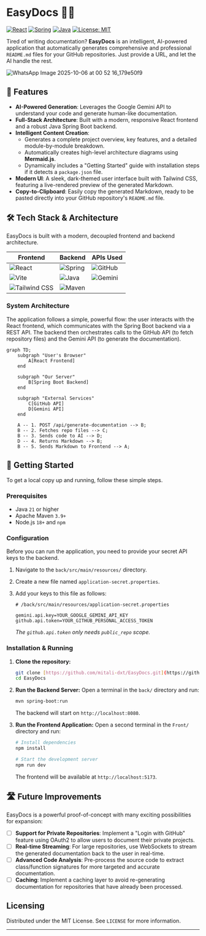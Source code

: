 # EasyDocs 📄✨

[![React][React-shield]][React-url]
[![Spring][Spring-shield]][Spring-url]
[![Java][Java-shield]][Java-url]
[![License: MIT][License-shield]][License-url]

Tired of writing documentation? **EasyDocs** is an intelligent, AI-powered application that automatically generates comprehensive and professional `README.md` files for your GitHub repositories. Just provide a URL, and let the AI handle the rest.

![WhatsApp Image 2025-10-06 at 00 52 16_179e50f9](https://github.com/user-attachments/assets/2a3e02ee-06e7-4ed3-a6ad-775af100d633)


## 🌟 Features

* **AI-Powered Generation**: Leverages the Google Gemini API to understand your code and generate human-like documentation.
* **Full-Stack Architecture**: Built with a modern, responsive React frontend and a robust Java Spring Boot backend.
* **Intelligent Content Creation**:
    * Generates a complete project overview, key features, and a detailed module-by-module breakdown.
    * Automatically creates high-level architecture diagrams using **Mermaid.js**.
    * Dynamically includes a "Getting Started" guide with installation steps if it detects a `package.json` file.
* **Modern UI**: A sleek, dark-themed user interface built with Tailwind CSS, featuring a live-rendered preview of the generated Markdown.
* **Copy-to-Clipboard**: Easily copy the generated Markdown, ready to be pasted directly into your GitHub repository's `README.md` file.

## 🛠️ Tech Stack & Architecture

EasyDocs is built with a modern, decoupled frontend and backend architecture.

| Frontend                                 | Backend                             | APIs Used                             |
| ---------------------------------------- | ----------------------------------- | ------------------------------------- |
| ![React][React-shield]                   | ![Spring][Spring-shield]            | ![GitHub][GitHub-shield]              |
| ![Vite][Vite-shield]                     | ![Java][Java-shield]                | ![Gemini][Gemini-shield]              |
| ![Tailwind CSS][Tailwind-shield]         | ![Maven][Maven-shield]              |                                       |

### System Architecture

The application follows a simple, powerful flow: the user interacts with the React frontend, which communicates with the Spring Boot backend via a REST API. The backend then orchestrates calls to the GitHub API (to fetch repository files) and the Gemini API (to generate the documentation).

```mermaid
graph TD;
    subgraph "User's Browser"
        A[React Frontend]
    end
    
    subgraph "Our Server"
        B[Spring Boot Backend]
    end

    subgraph "External Services"
        C[GitHub API]
        D[Gemini API]
    end

    A -- 1. POST /api/generate-documentation --> B;
    B -- 2. Fetches repo files --> C;
    B -- 3. Sends code to AI --> D;
    D -- 4. Returns Markdown --> B;
    B -- 5. Sends Markdown to Frontend --> A;
```

## 🚀 Getting Started

To get a local copy up and running, follow these simple steps.

### Prerequisites

* Java `21` or higher
* Apache Maven `3.9+`
* Node.js `18+` and `npm`

### Configuration

Before you can run the application, you need to provide your secret API keys to the backend.

1.  Navigate to the `back/src/main/resources/` directory.
2.  Create a new file named `application-secret.properties`.
3.  Add your keys to this file as follows:

    ```properties
    # /back/src/main/resources/application-secret.properties

    gemini.api.key=YOUR_GOOGLE_GEMINI_API_KEY
    github.api.token=YOUR_GITHUB_PERSONAL_ACCESS_TOKEN
    ```

    *The `github.api.token` only needs `public_repo` scope.*

### Installation & Running

1.  **Clone the repository:**
    ```bash
    git clone [https://github.com/mitali-dxt/EasyDocs.git](https://github.com/mitali-dxt/EasyDocs.git)
    cd EasyDocs
    ```

2.  **Run the Backend Server:**
    Open a terminal in the `back/` directory and run:
    ```bash
    mvn spring-boot:run
    ```
    The backend will start on `http://localhost:8080`.

3.  **Run the Frontend Application:**
    Open a second terminal in the `Front/` directory and run:
    ```bash
    # Install dependencies
    npm install

    # Start the development server
    npm run dev
    ```
    The frontend will be available at `http://localhost:5173`.

## 🛣️ Future Improvements

EasyDocs is a powerful proof-of-concept with many exciting possibilities for expansion:

* [ ] **Support for Private Repositories**: Implement a "Login with GitHub" feature using OAuth2 to allow users to document their private projects.
* [ ] **Real-time Streaming**: For large repositories, use WebSockets to stream the generated documentation back to the user in real-time.
* [ ] **Advanced Code Analysis**: Pre-process the source code to extract class/function signatures for more targeted and accurate documentation.
* [ ] **Caching**: Implement a caching layer to avoid re-generating documentation for repositories that have already been processed.

## Licensing

Distributed under the MIT License. See `LICENSE` for more information.

---
[React-shield]: https://img.shields.io/badge/React-20232A?style=for-the-badge&logo=react&logoColor=61DAFB
[React-url]: https://reactjs.org/
[Spring-shield]: https://img.shields.io/badge/Spring-6DB33F?style=for-the-badge&logo=spring&logoColor=white
[Spring-url]: https://spring.io/
[Java-shield]: https://img.shields.io/badge/Java-ED8B00?style=for-the-badge&logo=openjdk&logoColor=white
[Java-url]: https://www.java.com/
[Vite-shield]: https://img.shields.io/badge/Vite-646CFF?style=for-the-badge&logo=vite&logoColor=white
[Vite-url]: https://vitejs.dev/
[Tailwind-shield]: https://img.shields.io/badge/Tailwind_CSS-38B2AC?style=for-the-badge&logo=tailwind-css&logoColor=white
[Tailwind-url]: https://tailwindcss.com/
[Maven-shield]: https://img.shields.io/badge/Maven-C71A36?style=for-the-badge&logo=apache-maven&logoColor=white
[Maven-url]: https://maven.apache.org/
[GitHub-shield]: https://img.shields.io/badge/GitHub-100000?style=for-the-badge&logo=github&logoColor=white
[GitHub-url]: https://docs.github.com/en/rest
[Gemini-shield]: https://img.shields.io/badge/Gemini_API-4285F4?style=for-the-badge&logo=google&logoColor=white
[Gemini-url]: https://ai.google.dev/
[License-shield]: https://img.shields.io/badge/License-MIT-yellow.svg
[License-url]: https://opensource.org/licenses/MIT

